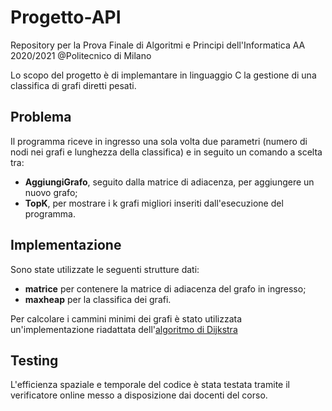 # Progetto-API
Repository per la Prova Finale di Algoritmi e Principi dell'Informatica AA 2020/2021 @Politecnico di Milano

Lo scopo del progetto è di implemantare in linguaggio C la gestione di una classifica di grafi diretti pesati.

## Problema
Il programma riceve in ingresso una sola volta due parametri (numero di nodi nei grafi e lunghezza della classifica) e in seguito un comando a scelta tra:
* **AggiungiGrafo**, seguito dalla matrice di adiacenza, per aggiungere un nuovo grafo;
* **TopK**, per mostrare i k grafi migliori inseriti dall'esecuzione del programma.

## Implementazione
Sono state utilizzate le seguenti strutture dati:
* **matrice** per contenere la matrice di adiacenza del grafo in ingresso;
* **maxheap** per la classifica dei grafi.

Per calcolare i cammini minimi dei grafi è stato utilizzata un'implementazione riadattata dell'[algoritmo di Dijkstra](https://it.wikipedia.org/wiki/Algoritmo_di_Dijkstra)

## Testing
L'efficienza spaziale e temporale del codice è stata testata tramite il verificatore online messo a disposizione dai docenti del corso.

